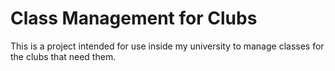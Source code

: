 # Class Management for Clubs
This is a project intended for use inside my university to manage classes for the clubs that need them.
